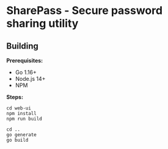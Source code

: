 # SharePass - Secure password sharing utility

## Building

**Prerequisites:**

- Go 1.16+
- Node.js 14+
- NPM

**Steps:**
  
    cd web-ui
    npm install
    npm run build

    cd ..
    go generate
    go build